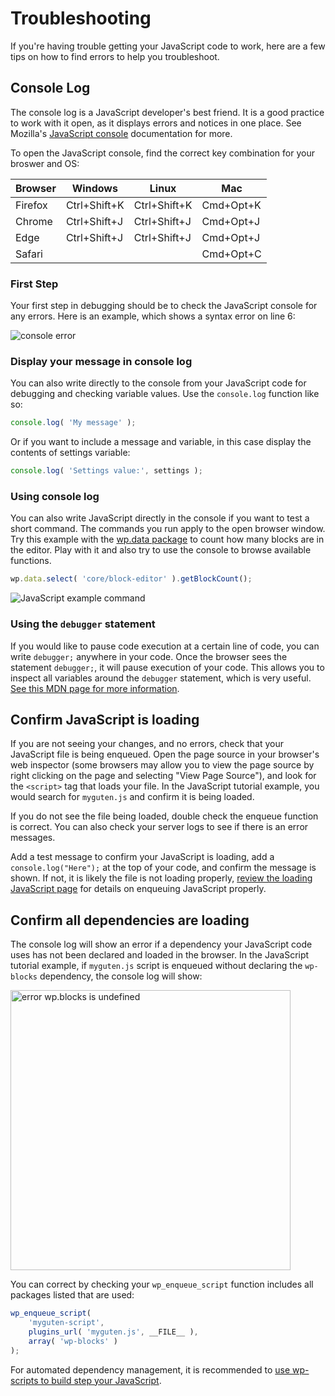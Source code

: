 # Troubleshooting

If you're having trouble getting your JavaScript code to work, here are a few tips on how to find errors to help you troubleshoot.

## Console Log

The console log is a JavaScript developer's best friend. It is a good practice to work with it open, as it displays errors and notices in one place. See Mozilla's [JavaScript console](https://developer.mozilla.org/en-US/docs/Learn/Common_questions/What_are_browser_developer_tools#The_JavaScript_console) documentation for more.

To open the JavaScript console, find the correct key combination for your broswer and OS:

| Browser | Windows      | Linux        | Mac       |
| ------- | ------------ | ------------ | --------- |
| Firefox | Ctrl+Shift+K | Ctrl+Shift+K | Cmd+Opt+K |
| Chrome  | Ctrl+Shift+J | Ctrl+Shift+J | Cmd+Opt+J |
| Edge    | Ctrl+Shift+J | Ctrl+Shift+J | Cmd+Opt+J |
| Safari  |              |              | Cmd+Opt+C |

### First Step

Your first step in debugging should be to check the JavaScript console for any errors. Here is an example, which shows a syntax error on line 6:

![console error](https://raw.githubusercontent.com/WordPress/gutenberg/HEAD/docs/designers-developers/assets/js-tutorial-console-log-error.png)

### Display your message in console log

You can also write directly to the console from your JavaScript code for debugging and checking variable values. Use the `console.log` function like so:

```js
console.log( 'My message' );
```

Or if you want to include a message and variable, in this case display the contents of settings variable:

```js
console.log( 'Settings value:', settings );
```

### Using console log

You can also write JavaScript directly in the console if you want to test a short command. The commands you run apply to the open browser window. Try this example with the [wp.data package](/packages/data/README.md) to count how many blocks are in the editor. Play with it and also try to use the console to browse available functions.

```js
wp.data.select( 'core/block-editor' ).getBlockCount();
```

![JavaScript example command](https://developer.wordpress.org/files/2020/07/js-console-cmd.gif)

### Using the `debugger` statement

If you would like to pause code execution at a certain line of code, you can write `debugger;` anywhere in your code. Once the browser sees the statement `debugger;`, it will pause execution of your code. This allows you to inspect all variables around the `debugger`  statement, which is very useful. [See this MDN page for more information](https://developer.mozilla.org/en-US/docs/Web/JavaScript/Reference/Statements/debugger).

## Confirm JavaScript is loading

If you are not seeing your changes, and no errors, check that your JavaScript file is being enqueued. Open the page source in your browser's web inspector (some browsers may allow you to view the page source by right clicking on the page and selecting "View Page Source"), and look for the `<script>` tag that loads your file. In the JavaScript tutorial example, you would search for `myguten.js` and confirm it is being loaded.

If you do not see the file being loaded, double check the enqueue function is correct. You can also check your server logs to see if there is an error messages.

Add a test message to confirm your JavaScript is loading, add a `console.log("Here");` at the top of your code, and confirm the message is shown. If not, it is likely the file is not loading properly, [review the loading JavaScript page](/docs/howto-guides/javascript/loading-javascript.md) for details on enqueuing JavaScript properly.

## Confirm all dependencies are loading

The console log will show an error if a dependency your JavaScript code uses has not been declared and loaded in the browser. In the JavaScript tutorial example, if `myguten.js` script is enqueued without declaring the `wp-blocks` dependency, the console log will show:

<img src="https://raw.githubusercontent.com/WordPress/gutenberg/HEAD/docs/designers-developers/assets/js-tutorial-error-blocks-undefined.png" width=448 title="error wp.blocks is undefined"/>

You can correct by checking your `wp_enqueue_script` function includes all packages listed that are used:

```js
wp_enqueue_script(
	'myguten-script',
	plugins_url( 'myguten.js', __FILE__ ),
	array( 'wp-blocks' )
);
```

For automated dependency management, it is recommended to [use wp-scripts to build step your JavaScript](/docs/howto-guides/javascript/js-build-setup.md#dependency-management).
